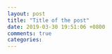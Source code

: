 ```yaml
---
layout: post
title: "Title of the post"
date: 2019-03-30 19:51:06 +0800
comments: true
categories: 
---
```

